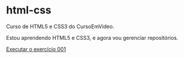 # html-css
 Curso de HTML5 e CSS3 do CursoEmVideo.

Estou aprendendo HTML5 e CSS3, e agora vou gerenciar repositórios.

<a href ='https://filipeluisgg.github.io/html-css/desafios/desafio010_siteCompleto/android.html'>Executar o exercício 001<a>